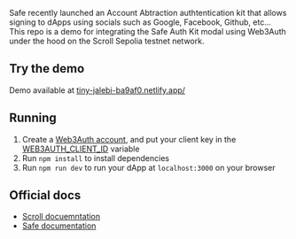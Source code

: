 Safe recently launched an Account Abtraction authtentication kit that allows signing to dApps using socials such as Google, Facebook, Github, etc... This repo is a demo for integrating the Safe Auth Kit modal using Web3Auth under the hood on the Scroll Sepolia testnet network.

## Try the demo

Demo available at [tiny-jalebi-ba9af0.netlify.app/](https://tiny-jalebi-ba9af0.netlify.app/)

## Running

1. Create a [Web3Auth account](https://dashboard.web3auth.io/), and put your client key in the [WEB3AUTH_CLIENT_ID](https://github.com/Turupawn/ScrollSafeAADemo/blob/main/src/app/page.tsx#L25) variable
2. Run `npm install` to install dependencies
3. Run `npm run dev` to run your dApp at `localhost:3000` on your browser

## Official docs

* [Scroll docuemntation](https://docs.scroll.io/en/developers/)
* [Safe documentation](https://docs.safe.global/safe-core-aa-sdk/auth-kit)